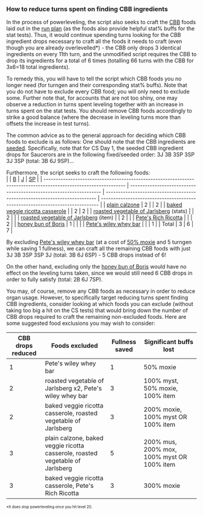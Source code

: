 ### How to reduce turns spent on finding CBB ingredients

In the process of powerleveling, the script also seeks to craft the [CBB](https://kol.coldfront.net/thekolwiki/index.php/Cookbookbat) foods laid out in the [run plan](https://github.com/Pantocyclus/InstantSCCS/blob/main/RUNPLAN.md) (as the foods also provide helpful stat% buffs for the stat tests). Thus, it would continue spending turns looking for the CBB ingredient drops necessary to craft all the foods it needs to craft (even though you are already overlevelled\*) - the CBB only drops 3 identical ingredients on every 11th turn, and the unmodified script requires the CBB to drop its ingredients for a total of 6 times (totalling 66 turns with the CBB for 3x6=18 total ingredients).<br/>

To remedy this, you will have to tell the script which CBB foods you no longer need (for turngen and their corresponding stat% buffs). Note that you do not have to exclude every CBB food; you will only need to exclude some. Further note that, for accounts that are not too shiny, one may observe a reduction in turns spent leveling together with an increase in turns spent on the stat tests. You should remove CBB foods accordingly to strike a good balance (where the decrease in leveling turns more than offsets the increase in test turns).<br/>

The common advice as to the general approach for deciding which CBB foods to exclude is as follows: One should note that the CBB ingredients are [seeded](https://docs.google.com/spreadsheets/d/10j0B1DTw64a-CaaBwMjiCJTTsGWOx0h4_KWpiAItB8s/edit). Specifically, note that for CS Day 1, the seeded CBB ingredient drops for Saucerors are in the following fixed/seeded order: 3J 3B 3SP 3SP 3J 3SP (total: 3B 6J 9SP)...<br/>

Furthermore, the script seeks to craft the following foods:<br/>
| | [B](https://kol.coldfront.net/thekolwiki/index.php/Yeast_of_Boris) | [J](https://kol.coldfront.net/thekolwiki/index.php/Vegetable_of_Jarlsberg) | [SP](https://kol.coldfront.net/thekolwiki/index.php/St._Sneaky_Pete%27s_Whey) |
| --------------------------------------------------------------------------------------------------------------- | ------------------------------------------------------------------ | -------------------------------------------------------------------------- | ----------------------------------------------------------------------------- |
| [plain calzone](https://kol.coldfront.net/thekolwiki/index.php/Plain_calzone) | 2 | | 2 |
| [baked veggie ricotta casserole](https://kol.coldfront.net/thekolwiki/index.php/Baked_veggie_ricotta_casserole) | | 2 | 2 |
| [roasted vegetable of Jarlsberg](https://kol.coldfront.net/thekolwiki/index.php/Roasted_vegetable_of_Jarlsberg) (stats) | | 2 | |
| [roasted vegetable of Jarlsberg](https://kol.coldfront.net/thekolwiki/index.php/Roasted_vegetable_of_Jarlsberg) (item) | | 2 | |
| [Pete's Rich Ricotta](https://kol.coldfront.net/thekolwiki/index.php/Pete%27s_rich_ricotta) | | | 2 |
| [honey bun of Boris](https://kol.coldfront.net/thekolwiki/index.php/Honey_bun_of_Boris) | 1 | | |
| [Pete's wiley whey bar](https://kol.coldfront.net/thekolwiki/index.php/Pete%27s_wiley_whey_bar) | | | 1 |
| Total | 3 | 6 | 7 |

By excluding [Pete's wiley whey bar](https://kol.coldfront.net/thekolwiki/index.php/Pete%27s_wiley_whey_bar) (at a cost of [50% moxie](https://kol.coldfront.net/thekolwiki/index.php/Awfully_Wily) and 5 turngen while saving 1 fullness), we can craft all the remaining CBB foods with just 3J 3B 3SP 3SP 3J (total: 3B 6J 6SP) - 5 CBB drops instead of 6!<br/>

On the other hand, excluding only the [honey bun of Boris](https://kol.coldfront.net/thekolwiki/index.php/Honey_bun_of_Boris) would have no effect on the leveling turns taken, since we would still need 6 CBB drops in order to fully satisfy (total: 2B 6J 7SP).<br/>

You may, of course, remove any CBB foods as necessary in order to reduce organ usage. However, to specifically target reducing turns spent finding CBB ingredients, consider looking at which foods you can exclude (without taking too big a hit on the CS tests) that would bring down the number of CBB drops required to craft the remaining non-excluded foods. Here are some suggested food exclusions you may wish to consider:<br/>

| CBB drops reduced | Foods excluded                                                                | Fullness saved | Significant buffs lost                     |
| ----------------- | ----------------------------------------------------------------------------- | -------------- | ------------------------------------------ |
| 1                 | Pete's wiley whey bar                                                         | 1              | 50% moxie                                  |
| 2                 | roasted vegetable of Jarlsberg x2, Pete's wiley whey bar                      | 3              | 100% myst, 50% moxie, 100% item            |
| 2                 | baked veggie ricotta casserole, roasted vegetable of Jarlsberg                | 3              | 200% moxie, 100% myst OR 100% item         |
| 3                 | plain calzone, baked veggie ricotta casserole, roasted vegetable of Jarlsberg | 5              | 200% mus, 200% mox, 100% myst OR 100% item |
| 3                 | baked veggie ricotta casserole, Pete's Rich Ricotta                           | 3              | 300% moxie                                 |

<sub><sup>\*It does stop powerleveling once you hit level 20.</sub></sup><br/>
